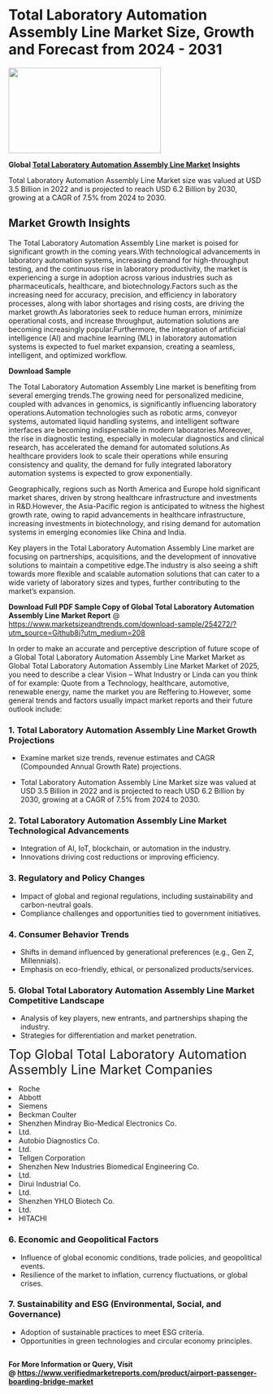 <H1>Total Laboratory Automation Assembly Line Market Size, Growth and Forecast from 2024 - 2031</H1><img class="aligncenter size-medium wp-image-584254" src="https://thirdeyenews.in/wp-content/uploads/2024/09/Global-Market-Research-300x168.jpeg" alt="" width="300" height="168" /><p><strong>Global&nbsp;<a href="https://www.marketsizeandtrends.com/download-sample/254272/?utm_source=Github8j?utm_medium=208">Total Laboratory Automation Assembly Line Market</a> Insights</strong></p><p>Total Laboratory Automation Assembly Line Market size was valued at USD 3.5 Billion in 2022 and is projected to reach USD 6.2 Billion by 2030, growing at a CAGR of 7.5% from 2024 to 2030.</p><p><h2>Market Growth Insights</h2> <p>The Total Laboratory Automation Assembly Line market is poised for significant growth in the coming years.With technological advancements in laboratory automation systems, increasing demand for high-throughput testing, and the continuous rise in laboratory productivity, the market is experiencing a surge in adoption across various industries such as pharmaceuticals, healthcare, and biotechnology.Factors such as the increasing need for accuracy, precision, and efficiency in laboratory processes, along with labor shortages and rising costs, are driving the market growth.As laboratories seek to reduce human errors, minimize operational costs, and increase throughput, automation solutions are becoming increasingly popular.Furthermore, the integration of artificial intelligence (AI) and machine learning (ML) in laboratory automation systems is expected to fuel market expansion, creating a seamless, intelligent, and optimized workflow.</p> <p><strong>Download Sample</strong></p> <p>The Total Laboratory Automation Assembly Line market is benefiting from several emerging trends.The growing need for personalized medicine, coupled with advances in genomics, is significantly influencing laboratory operations.Automation technologies such as robotic arms, conveyor systems, automated liquid handling systems, and intelligent software interfaces are becoming indispensable in modern laboratories.Moreover, the rise in diagnostic testing, especially in molecular diagnostics and clinical research, has accelerated the demand for automated solutions.As healthcare providers look to scale their operations while ensuring consistency and quality, the demand for fully integrated laboratory automation systems is expected to grow exponentially.</p> <p>Geographically, regions such as North America and Europe hold significant market shares, driven by strong healthcare infrastructure and investments in R&D.However, the Asia-Pacific region is anticipated to witness the highest growth rate, owing to rapid advancements in healthcare infrastructure, increasing investments in biotechnology, and rising demand for automation systems in emerging economies like China and India.</p> <p>Key players in the Total Laboratory Automation Assembly Line market are focusing on partnerships, acquisitions, and the development of innovative solutions to maintain a competitive edge.The industry is also seeing a shift towards more flexible and scalable automation solutions that can cater to a wide variety of laboratory sizes and types, further contributing to the market’s expansion.</p> <p><span class=""><strong>Download Full PDF Sample Copy of Global Total Laboratory Automation Assembly Line Market Report</strong> @ <a href="https://www.marketsizeandtrends.com/download-sample/254272/?utm_source=Github8j?utm_medium=208" target="_blank">https://www.marketsizeandtrends.com/download-sample/254272/?utm_source=Github8j?utm_medium=208</a></span></p><p>In order to make an accurate and perceptive description of future scope of a Global&nbsp;Total Laboratory Automation Assembly Line Market Market as Global&nbsp;Total Laboratory Automation Assembly Line Market Market of 2025, you need to describe a clear Vision &ndash; What Industry or Linda can you think of for example: Quote from a Technology, healthcare, automotive, renewable energy, name the market you are Reffering to.However, some general trends and factors usually impact market reports and their future outlook include:</p><h3>1.&nbsp;<strong>Total Laboratory Automation Assembly Line Market Growth Projections</strong></h3><ul><li>Examine market size trends, revenue estimates and CAGR (Compounded Annual Growth Rate) projections.</li><li><p>Total Laboratory Automation Assembly Line Market size was valued at USD 3.5 Billion in 2022 and is projected to reach USD 6.2 Billion by 2030, growing at a CAGR of 7.5% from 2024 to 2030.</p></li></ul><h3>2.&nbsp;<strong>Total Laboratory Automation Assembly Line Market Technological Advancements</strong></h3><ul><li>Integration of AI, IoT, blockchain, or automation in the industry.</li><li>Innovations driving cost reductions or improving efficiency.</li></ul><h3>3.&nbsp;<strong>Regulatory and Policy Changes</strong></h3><ul><li>Impact of global and regional regulations, including sustainability and carbon-neutral goals.</li><li>Compliance challenges and opportunities tied to government initiatives.</li></ul><h3>4.&nbsp;<strong>Consumer Behavior Trends</strong></h3><ul><li>Shifts in demand influenced by generational preferences (e.g., Gen Z, Millennials).</li><li>Emphasis on eco-friendly, ethical, or personalized products/services.</li></ul><h3>5.&nbsp;<strong>Global Total Laboratory Automation Assembly Line Market Competitive Landscape</strong></h3><ul><li>Analysis of key players, new entrants, and partnerships shaping the industry.</li><li>Strategies for differentiation and market penetration.</li></ul><p data-pm-slice="1 1 []"><span style="color: inherit; font-family: inherit; font-size: 25px;">Top Global Total Laboratory Automation Assembly Line Market Companies</span></p><div class="" data-test-id=""><p><li>Roche</li><li> Abbott</li><li> Siemens</li><li> Beckman Coulter</li><li> Shenzhen Mindray Bio-Medical Electronics Co.</li><li> Ltd.</li><li> Autobio Diagnostics Co.</li><li> Ltd.</li><li> Tellgen Corporation</li><li> Shenzhen New Industries Biomedical Engineering Co.</li><li> Ltd.</li><li> Dirui Industrial Co.</li><li> Ltd.</li><li> Shenzhen YHLO Biotech Co.</li><li>Ltd.</li><li> HITACHI</li></p></div><h3>6.&nbsp;<strong>Economic and Geopolitical Factors</strong></h3><ul><li>Influence of global economic conditions, trade policies, and geopolitical events.</li><li>Resilience of the market to inflation, currency fluctuations, or global crises.</li></ul><h3>7.&nbsp;<strong>Sustainability and ESG (Environmental, Social, and Governance)</strong></h3><ul><li>Adoption of sustainable practices to meet ESG criteria.</li><li>Opportunities in green technologies and circular economy principles.</li></ul><h2><strong style="font-size: 14px;">For More Information or Query, Visit @&nbsp;</strong><a style="background-color: #ffffff; font-size: 14px;" href="https://www.marketsizeandtrends.com/report/total-laboratory-automation-assembly-line-market/" target="_blank">https://www.verifiedmarketreports.com/product/airport-passenger-boarding-bridge-market</a></h2>